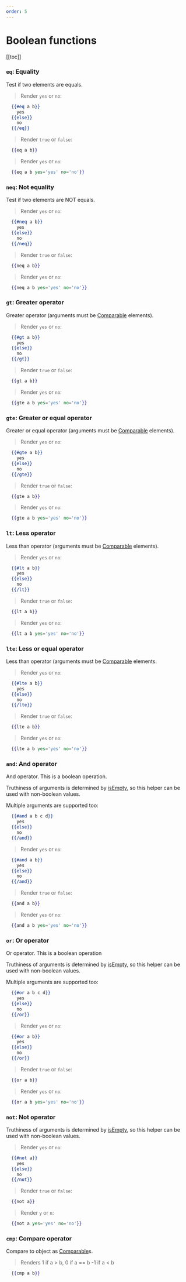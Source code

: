 ```yaml
---
order: 5
---
```

# Boolean functions

[[toc]]

### `eq`: Equality

Test if two elements are equals. 

> Render `yes` or `no`:
```handlebars
  {{#eq a b}}
    yes
  {{else}}
    no
  {{/eq}}
```

> Render `true` or `false`:
```handlebars
  {{eq a b}}
```

> Render `yes` or `no`:
```handlebars
  {{eq a b yes='yes' no='no'}}
```

### `neq`: Not equality

Test if two elements are NOT equals. 

> Render `yes` or `no`:
```handlebars
  {{#neq a b}}
    yes
  {{else}}
    no
  {{/neq}}
```

> Render `true` or `false`:
```handlebars
  {{neq a b}}
```

> Render `yes` or `no`:
```handlebars
  {{neq a b yes='yes' no='no'}}
```

### `gt`: Greater operator

Greater operator (arguments must be [Comparable](https://docs.oracle.com/javase/8/docs/api/java/lang/Comparable.html) elements). 

> Render `yes` or `no`:
```handlebars
  {{#gt a b}}
    yes
  {{else}}
    no
  {{/gt}}
```

> Render `true` or `false`:
```handlebars
  {{gt a b}}
```

> Render `yes` or `no`:
```handlebars
  {{gte a b yes='yes' no='no'}}
```

### `gte`: Greater or equal operator

Greater or equal operator (arguments must be [Comparable](https://docs.oracle.com/javase/8/docs/api/java/lang/Comparable.html) elements). 

> Render `yes` or `no`:
```handlebars
  {{#gte a b}}
    yes
  {{else}}
    no
  {{/gte}}
```

> Render `true` or `false`:
```handlebars
  {{gte a b}}
```

> Render `yes` or `no`:
```handlebars
  {{gte a b yes='yes' no='no'}}
```

### `lt`: Less operator

Less than operator (arguments must be [Comparable](https://docs.oracle.com/javase/8/docs/api/java/lang/Comparable.html) elements). 

> Render `yes` or `no`:
```handlebars
  {{#lt a b}}
    yes
  {{else}}
    no
  {{/lt}}
```

> Render `true` or `false`:
```handlebars
  {{lt a b}}
```

> Render `yes` or `no`:
```handlebars
  {{lt a b yes='yes' no='no'}}
```

### `lte`: Less or equal operator

Less than operator (arguments must be [Comparable](https://docs.oracle.com/javase/8/docs/api/java/lang/Comparable.html) elements. 

> Render `yes` or `no`:
```handlebars
  {{#lte a b}}
    yes
  {{else}}
    no
  {{/lte}}
```

> Render `true` or `false`:
```handlebars
  {{lte a b}}
```

> Render `yes` or `no`:
```handlebars
  {{lte a b yes='yes' no='no'}}
```

### `and`: And operator

And operator. This is a boolean operation.

Truthiness of arguments is determined by [isEmpty](https://docs.oracle.com/javase/7/docs/api/java/lang/String.html#isEmpty()), so this
helper can be used with non-boolean values.

Multiple arguments are supported too:

```handlebars
  {{#and a b c d}}
    yes
  {{else}}
    no
  {{/and}}
```

> Render `yes` or `no`:
```handlebars
  {{#and a b}}
    yes
  {{else}}
    no
  {{/and}}
```


> Render `true` or `false`:

```handlebars
  {{and a b}}
```

> Render `yes` or `no`:
```handlebars
  {{and a b yes='yes' no='no'}}
```

### `or`: Or operator

Or operator. This is a boolean operation

Truthiness of arguments is determined by [isEmpty](https://docs.oracle.com/javase/7/docs/api/java/lang/String.html#isEmpty()), so this
helper can be used with non-boolean values.

Multiple arguments are supported too:

```handlebars
  {{#or a b c d}}
    yes
  {{else}}
    no
  {{/or}}
```


> Render `yes` or `no`:
```handlebars
  {{#or a b}}
    yes
  {{else}}
    no
  {{/or}}
```

> Render `true` or `false`:
```handlebars
  {{or a b}}
```

> Render `yes` or `no`:
```handlebars
  {{or a b yes='yes' no='no'}}
```

### `not`: Not operator

Truthiness of arguments is determined by [isEmpty](https://docs.oracle.com/javase/7/docs/api/java/lang/String.html#isEmpty()), so this
helper can be used with non-boolean values.


> Render `yes` or `no`:
```handlebars
  {{#not a}}
    yes
  {{else}}
    no
  {{/not}}
```

> Render `true` or `false`:
```handlebars
  {{not a}}
```

> Render `y` or `n`:
```handlebars
  {{not a yes='yes' no='no'}}
```

### `cmp`: Compare operator

Compare to object as [Comparable](https://docs.oracle.com/javase/8/docs/api/java/lang/Comparable.html)s.


> Renders 1 if a > b, 0 if a == b -1 if a < b
```handlebars
  {{cmp a b}}
```
